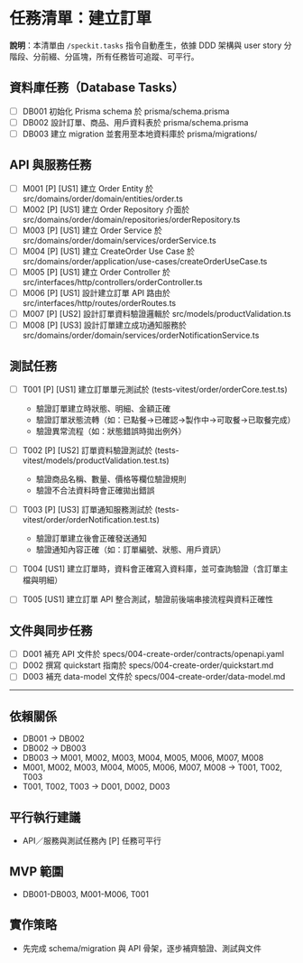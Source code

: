 # 任務清單：建立訂單

**說明**：本清單由 `/speckit.tasks` 指令自動產生，依據 DDD 架構與 user story 分階段、分前綴、分區塊，所有任務皆可追蹤、可平行。

## 資料庫任務（Database Tasks）
- [ ] DB001 初始化 Prisma schema 於 prisma/schema.prisma
- [ ] DB002 設計訂單、商品、用戶資料表於 prisma/schema.prisma
- [ ] DB003 建立 migration 並套用至本地資料庫於 prisma/migrations/

## API 與服務任務
- [ ] M001 [P] [US1] 建立 Order Entity 於 src/domains/order/domain/entities/order.ts
- [ ] M002 [P] [US1] 建立 Order Repository 介面於 src/domains/order/domain/repositories/orderRepository.ts
- [ ] M003 [P] [US1] 建立 Order Service 於 src/domains/order/domain/services/orderService.ts
- [ ] M004 [P] [US1] 建立 CreateOrder Use Case 於 src/domains/order/application/use-cases/createOrderUseCase.ts
- [ ] M005 [P] [US1] 建立 Order Controller 於 src/interfaces/http/controllers/orderController.ts
- [ ] M006 [P] [US1] 設計建立訂單 API 路由於 src/interfaces/http/routes/orderRoutes.ts
- [ ] M007 [P] [US2] 設計訂單資料驗證邏輯於 src/models/productValidation.ts
- [ ] M008 [P] [US3] 設計訂單建立成功通知服務於 src/domains/order/domain/services/orderNotificationService.ts

## 測試任務

- [ ] T001 [P] [US1] 建立訂單單元測試於 (tests-vitest/order/orderCore.test.ts)
	- 驗證訂單建立時狀態、明細、金額正確
	- 驗證訂單狀態流轉（如：已點餐→已確認→製作中→可取餐→已取餐完成）
	- 驗證異常流程（如：狀態錯誤時拋出例外）

- [ ] T002 [P] [US2] 訂單資料驗證測試於 (tests-vitest/models/productValidation.test.ts)
	- 驗證商品名稱、數量、價格等欄位驗證規則
	- 驗證不合法資料時會正確拋出錯誤

- [ ] T003 [P] [US3] 訂單通知服務測試於 (tests-vitest/order/orderNotification.test.ts)
	- 驗證訂單建立後會正確發送通知
	- 驗證通知內容正確（如：訂單編號、狀態、用戶資訊）

- [ ] T004 [US1] 建立訂單時，資料會正確寫入資料庫，並可查詢驗證（含訂單主檔與明細）
- [ ] T005 [US1] 建立訂單 API 整合測試，驗證前後端串接流程與資料正確性

## 文件與同步任務
- [ ] D001 補充 API 文件於 specs/004-create-order/contracts/openapi.yaml
- [ ] D002 撰寫 quickstart 指南於 specs/004-create-order/quickstart.md
- [ ] D003 補充 data-model 文件於 specs/004-create-order/data-model.md

---

## 依賴關係
- DB001 → DB002
- DB002 → DB003
- DB003 → M001, M002, M003, M004, M005, M006, M007, M008
- M001, M002, M003, M004, M005, M006, M007, M008 → T001, T002, T003
- T001, T002, T003 → D001, D002, D003

## 平行執行建議
- API／服務與測試任務內 [P] 任務可平行

## MVP 範圍
- DB001-DB003, M001-M006, T001

## 實作策略
- 先完成 schema/migration 與 API 骨架，逐步補齊驗證、測試與文件
